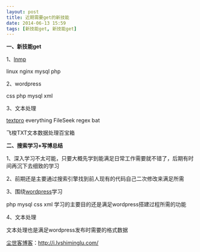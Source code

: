 ```yaml
---
layout: post
title: 近期需要get的新技能
date: 2014-06-13 15:59
tags: [新技能get, 新技能get]
---
```

<strong>一、新技能get</strong>

1、<a title="lnmp一键安装包根域名绑定的修改方法" href="http://i.lvshiminglu.com/blog/638.html" target="_blank">lnmp</a>

linux nginx mysql php

2、wordpress

css php mysql xml

3、文本处理

<a title="文本编辑软件推荐：TextPro" href="http://i.lvshiminglu.com/blog/935.html" target="_blank">textpro</a> everything FileSeek regex bat

飞梭TXT文本数据处理百宝箱

<strong>二、搜索学习+写博总结</strong>

1、深入学习不太可能，只要大概先学到能满足日常工作需要就不错了，后期有时间再沉下去细致的学习

2、前期还是主要通过搜索引擎找到前人现有的代码自己二次修改来满足所需

3、围绕<a title="wordpress快速发布文章技巧" href="http://i.lvshiminglu.com/blog/977.html" target="_blank">wordpress</a>学习

php mysql css xml 学习的主要目的还是满足wordpress搭建过程所需的功能

4、文本处理

文本处理也是满足wordpress发布时需要的格式数据

<a href="http://i.lvshiminglu.com/">尘世客博客</a>：<a href="http://i.lvshiminglu.com/">http://i.lvshiminglu.com/</a>

